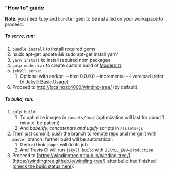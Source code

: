 ### "How to" guide
**Note**: you need `Ruby` and `bundler` gem to be installed on your workspace to proceed.

##### To serve, run:
1. `bundle install` to install required gems
2. 'sudo apt-get update && sudo apt-get install yarn'
3. `yarn install` to install required npm packages
4. `gulp modernizr` to create custom build of [Modernizr](https://modernizr.com/)
5. `jekyll serve`:
    1. Optional with and/or: --host 0.0.0.0 --incremental --livereload (refer to [Jekyll: Basic Usage](https://jekyllrb.com/docs/usage/))
6. Proceed to [http://localhost:4000/winding-tree/](http://localhost:4000/winding-tree/) (by default).
    
##### To build, run:
1. `gulp build`:
    1. To optimize images in `/assets/img/` (optimization will last for about 1 minute, be patient)
    2. And *babelify, concatenate and uglify* scripts in `/assets/js` 
2. Then just commit, push the branch to remote repo and merge it with `master` branch, further build will be automatical:
    1. Gem `github-pages` will do its job 
    2. And Travis CI will run `jekyll build` with `JEKYLL_ENV=production`
3. Proceed to [https://windingtree.github.io/winding-tree/](https://windingtree.github.io/winding-tree/) after build had finished ([check the build status here](https://github.com/windingtree/winding-tree/commits/master)).
    
